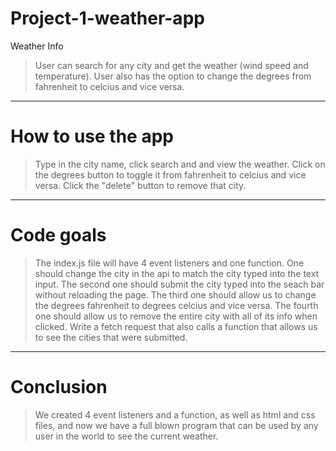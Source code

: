 # Project-1-weather-app
Weather Info
> User can search for any city and get the weather (wind speed and temperature). User also has the option to change the degrees from fahrenheit to celcius and vice versa. 
<hr>

# How to use the app
> Type in the city name, click search and and view the weather. 
> Click on the degrees button to toggle it from fahrenheit to celcius and vice versa. 
> Click the "delete" button to remove that city.
<hr>

# Code goals
> The index.js file will have 4 event listeners and one function. 
> One should change the city in the api to match the city typed into the text input.
> The second one should submit the city typed into the seach bar without reloading the page.
> The third one should allow us to change the degrees fahrenheit to degrees celcius and vice versa.
> The fourth one should allow us to remove the entire city with all of its info when clicked.
> Write a fetch request that also calls a function that allows us to see the cities that were submitted.
<hr>

# Conclusion
> We created 4 event listeners and a function, as well as html and css files, and now we have a full blown program that can be used by any user in the world to see the current weather.


